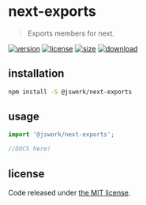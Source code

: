 # next-exports
> Exports members for next.

[![version][version-image]][version-url]
[![license][license-image]][license-url]
[![size][size-image]][size-url]
[![download][download-image]][download-url]

## installation
```bash
npm install -S @jswork/next-exports
```

## usage
```js
import '@jswork/next-exports';

//DOCS here!
```

## license
Code released under [the MIT license](https://github.com/afeiship/next-exports/blob/master/LICENSE.txt).

[version-image]: https://img.shields.io/npm/v/@jswork/next-exports
[version-url]: https://npmjs.org/package/@jswork/next-exports

[license-image]: https://img.shields.io/npm/l/@jswork/next-exports
[license-url]: https://github.com/afeiship/next-exports/blob/master/LICENSE.txt

[size-image]: https://img.shields.io/bundlephobia/minzip/@jswork/next-exports
[size-url]: https://github.com/afeiship/next-exports/blob/master/dist/next-exports.min.js

[download-image]: https://img.shields.io/npm/dm/@jswork/next-exports
[download-url]: https://www.npmjs.com/package/@jswork/next-exports
